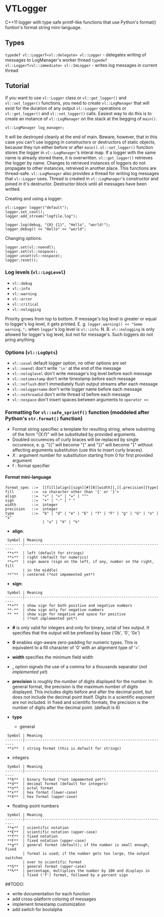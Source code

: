 # VTLogger

C++11 logger with type safe printf-like functions that use Python's format() funtion's format string mini-language.

## Types
`typedef vl::LoggerT<vl::delegate> vl::Logger` - delegates writing of messages to LogManager's worker thread
`typedef vl::LoggerT<vl::immediate> vl::ImLogger` - writes log messages in current thread

## Tutorial
If you want to use `vl::Logger` class or `vl::get_logger()` and `vl::set_logger()` functions, you need to create `vl::LogManager` that will exist for the duration of any output `vl::Logger` operations or `vl::get_logger()` and `vl::set_logger()` calls. Easiest way to do this is to create an instance of `vl::LogManager` on the stack at the begging of `main()`.

    vl::LogManager log_manager;

It will be destroyed cleanly at the end of main. Beware, however, that in this case you can't use logging in constructors or destructors of static objects, because they run either before or after `main()`.
`vl::set_logger()` function stores the logger in `vl::LogManager`'s interal map. If a logger with the same name is already stored there, it is overwritten. `vl::get_logger()` retrieves the logger by name. Changes to retrieved instances of loggers do not propagate to other instances, retreived in another place. This functions are thread-safe.
`vl::LogManager` also provides a thread for writing log messages that `vl::Logger` uses. Thread is created in `vl::LogManager`'s constructor and joined in it's destructor. Destructor block until all messages have been writted.

Creating and using a logger:

    vl::Logger logger("default");
    logger.set_cout();
    logger.add_stream("logfile.log");

    logger.log(debug, "{0} {1}", "Hello", "world!");
    logger.debug() << "Hello" << "world";

Changing options:

    logger.set(vl::noendl);
    logger.set(vl::nospace);
    logger.unset(vl::nospace);
    logger.reset();

### Log levels (`vl::LogLevel`)

* `vl::debug`
* `vl::info`
* `vl::warning`
* `vl::error`
* `vl::critical`
* `vl::nologging`

Priority grows from top to bottom. If message's log level is greater or equal to logger's log level, it gets printed. E. g. `logger.warning() << "Some warning.";` when `logger`'s log level is `vl::info`.
N. B. `vl::nologging` is only allowed for logger's log level, but not for message's. Such loggers do not pring anything.

### Options (`vl::LogOpts`)

* `vl::usual`           default logger option, no other options are set
* `vl::noendl`          don't write `'\n'` at the end of the message
* `vl::nologlevel`      don't write message's log level before each message
* `vl::notimestamp`     don't write timestamp before each message
* `vl::noflush`         don't immediately flush output streams after each message
* `vl::nologgername`    don't write logger name before each message
* `vl::nothreadid`      don't write thread id before each message
* `vl::nospace`         don't insert spaces between arguments to `operator <<`

### Formatting for `vl::safe_sprintf()` function (moddeled after Python's `str.format()` function)
* Format string specifiec a template for resulting string, where substring of the form "{X:f}" will be
  substituted by provided arguments.
* Doubled occurences of curly braces will be replaced by single occurence, e. g. "{{" will become "{" and
  "}}" will become "}" without affecting arguments substitution (use this to insert curly braces).
* X : argument number for substitution starting from 0 for first provided argument
* f : format specifier

#### Format mini-language
```
format_spec ::=  [[fill]align][sign][#][0][width][,][.precision][type]
fill        ::=  <a character other than '{' or '}'>
align       ::=  "<" | ">" | "=" | "^"
sign        ::=  "+" | "-" | " "
width       ::=  integer
precision   ::=  integer
type        ::=  "b" | "d" | "e" | "E" | "f" | "F" | "g" | "G" | "o" | "s"
                 | "x" | "X" | "%"
```

* **align**:
```
 Symbol | Meaning
--------|-----------------------------------------------------------------
 **<**  | left (default for strings)
 **>**  | right (default for numerics)
 **=**  | sign aware (sign on the left, if any, number on the right, fill
        | in the middle)
 **^**  | centered (*not impemented yet*)
```

* **sign**:
```
 Symbol | Meaning
--------|-----------------------------------------------------------------
 **+**  | show sign for both positive and negative numbers
 **-**  | show sign only for negative numbers
 ** **  | show sign for negative and space for positive
        | (*not implemented yet*)
```

* **#** is only valid for integers and only for binary, octal of hex output. It specifies that the output will be prefixed by base ('0b', '0', '0x')

* **0** enables sign-aware zero-padding for numeric types. This is equivalent to a fill character of '0' with an alignment type of '='.

* **width** specifies the minimum field width

* **,** option signals the use of a comma for a thousands separator (*not implemented yet*)

* **precision** is roughly the number of digits displayed for the number. In general format, the precision is the maximum number of digits displayed. This includes digits before and after the decimal point, but does not include the decimal point itself. Digits in a scientific exponent are not included. In fixed and scientific formats, the precision is the number of digits after the decimal point. (default is 6)

* **type**

  * general
```
 Symbol | Meaning
--------|-----------------------------------------------------------------
 **s**  | string format (this is default for strings)
```

  * integers
```
 Symbol | Meaning
--------|-----------------------------------------------------------------
 **b**  | binary format (*not impemented yet*)
 **d**  | decimal format (default for integers)
 **o**  | octal format
 **x**  | hex format (lower-case)
 **X**  | hex format (upper-case)
```

  * floating-point numbers
```
 Symbol | Meaning
--------|-----------------------------------------------------------------
 **e**  | scientific notation
 **E**  | scientific notation (upper-case)
 **f**  | fixed notation
 **F**  | fixed notation (upper-case)
 **g**  | general format (default); if the number is small enough, fixed
        | format is used; if the number gets too large, the output switches
        | over to scientific format
 **G**  | general format (upper-case)
 **%**  | percentage, multiplies the number by 100 and displays in
        | fixed ('f') format, followed by a percent sign
```

##TODO:

* write documentation for each function
* add cross-platform coloring of messages
* implement timestamp customization
* add switch for boolalpha

